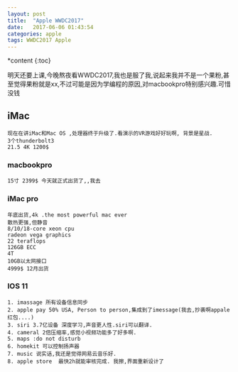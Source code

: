 ```yaml
---
layout: post
title:  "Apple WWDC2017"
date:   2017-06-06 01:43:54
categories: apple
tags: WWDC2017 Apple
---
```


*content
{:toc}

明天还要上课,今晚熬夜看WWDC2017,我也是服了我,说起来我并不是一个果粉,甚至觉得果粉就是xx,不过可能是因为学编程的原因,对macbookpro特别感兴趣.可惜没钱

## iMac
	现在在讲iMac和Mac OS ,处理器终于升级了.看演示的VR游戏好好玩啊, 背景是星战.
	3个thunderbolt3
	21.5 4K 1200$  


### macbookpro
	15寸 2399$ 今天就正式出货了,,我去

### iMac pro
	年底出货,4k .the most powerful mac ever
	散热更强,但静音
	8/10/18-core xeon cpu
	radeon vega graphics 
	22 teraflops
	126GB ECC
	4T
	10GB以太网接口
	4999$ 12月出货

### IOS 11
	1. imassage 所有设备信息同步
	2. apple pay 50% USA, Person to person,集成到了imessage(我去,抄袭啊appale 红包....)
	3. siri 3.7亿设备 深度学习,声音更人性.siri可以翻译.
	4. cameral 2倍压缩率,感觉小视频功能多了好多啊.
	5. maps :do not disturb
	6. homekit 可以控制扬声器
	7. music 说实话,我还是觉得网易云音乐好.
	8. apple store  最快2h就能审核完成. 我擦,界面重新设计了